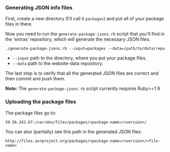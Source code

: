 ### Generating JSON info files

First, create a new directory (I'll call it `packages`) and put all of your
package files in there.

Now you need to run the `generate-package-jsons.rb` script that you'll find
in the 'extras' repository, which will generate the necessary JSON files:

	./generate-package-jsons.rb --input=packages --data=/path/to/data/repo

- `--input` path to the directory, where you put your package files.
- `--data` path to the website-data repository.

The last step is to verify that all the generated JSON files are correct and
then commit and push them.

**Note:** The `generate-package-jsons.rb` script currently requires Ruby>=1.9

### Uploading the package files

The package files go to:

	50.56.242.67:/var/dev/files/packages/<package-name>/<version>/

You can also (partially) see this path in the generated JSON files:

	http://files.axrproject.org/packages/<package-name>/<version>/<file-name>
